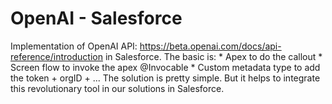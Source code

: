 # OpenAI - Salesforce
Implementation of OpenAI API: https://beta.openai.com/docs/api-reference/introduction
in Salesforce.
The basic is:
        * Apex to do the callout
        * Screen flow to invoke the apex @Invocable
        * Custom metadata type to add the token + orgID + ...
The solution is pretty simple. But it helps to integrate this revolutionary tool in our solutions in Salesforce.


